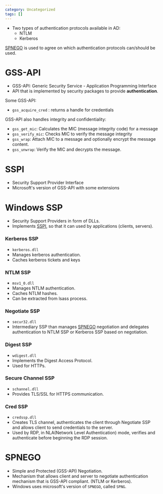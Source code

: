 ```yaml
---
category: Uncategorized
tags: []
---
```

- Two types of authentication protocols available in AD:
	- NTLM
	- Kerberos

[SPNEGO](#SPNEGO) is used to agree on which authentication protocols can/should be used.

# GSS-API
- GSS-API: Generic Security Service - Application Programming Interface
- API that is implemented by security packages to provide __authentication__.

Some GSS-API:
- `gss_acquire_cred` : returns a handle for credentials

GSS-API also handles integrity and confidentiality:
- `gss_get_mic`: Calculates the MIC (message integrity code) for a message
- `gss_verify_mic`: Checks MIC to verify the message integrity
- `gss_wrap`: Attach MIC to a message and optionally encrypt the message content.
- `gss_unwrap`: Verify the MIC and decrypts the message.

# SSPI
- Security Support Provider Interface
- Microsoft's version of GSS-API with some extensions

# Windows SSP
- Security Support Providers in form of DLLs. 
- Implements [SSPI](#SSPI), so that it can used by applications (clients, servers).
### Kerberos SSP
- `kerberos.dll`
- Manages kerberos authentication.
- Caches kerberos tickets and keys
### NTLM SSP
- `msv1_0.dll`
- Manages NTLM authentication.
- Caches NTLM hashes.
- Can be extracted from lsass process.
### Negotiate SSP
- `secur32.dll`
- Intermediary SSP than manages [SPNEGO](#SPNEGO) negotiation and delegates authentication to NTLM SSP or Kerberos SSP based on negotiation.
### Digest SSP
- `wdigest.dll`
- Implements the Digest Access Protocol.
- Used for HTTPs.
### Secure Channel SSP
- `schannel.dll`
- Provides TLS/SSL for HTTPS communication.
### Cred SSP
- `credssp.dll`
- Creates TLS channel, authenticates the client through Negotiate SSP and allows client to send credentials to the server. 
- Used by RDP, in NLA(Network Level Authentication) mode, verifies and authenticate before beginning the RDP session.

# SPNEGO
- Simple and Protected (GSS-API)  Negotiation. 
- Mechanism that allows client and server to negotiate authentication mechanism that is GSS-API compliant. (NTLM or Kerberos).
- Windows uses microsoft's version of `SPNEGO`, called `SPNG`.